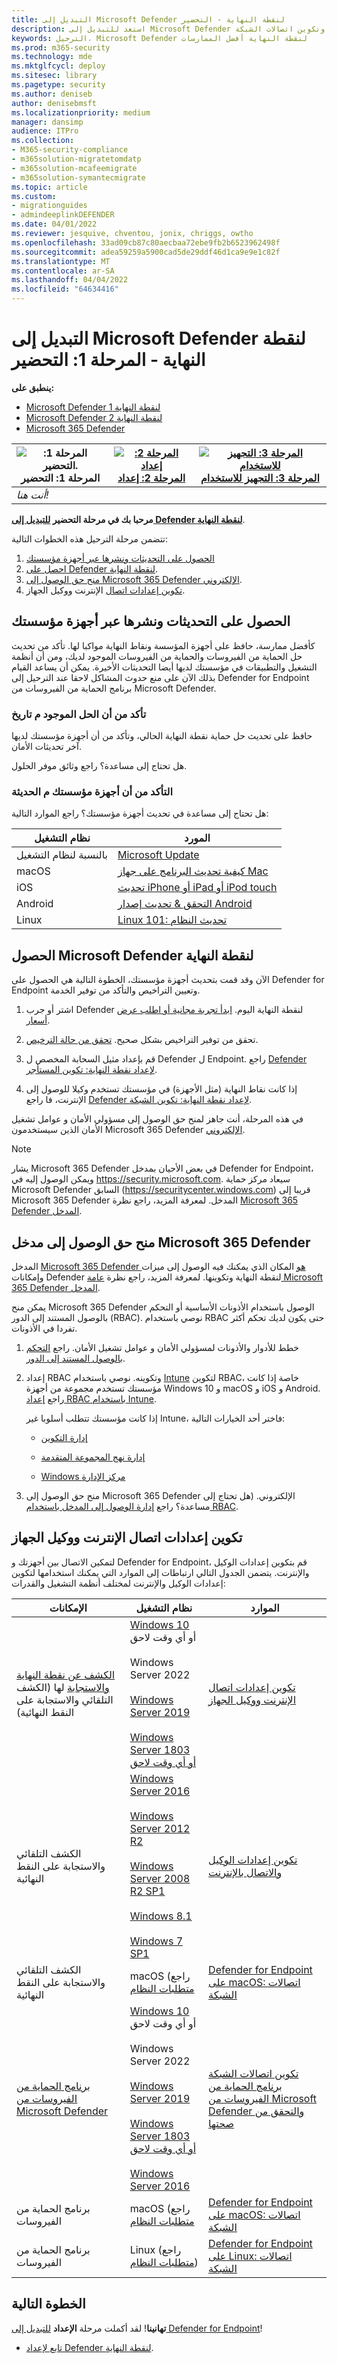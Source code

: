 ```yaml
---
title: التبديل إلى Microsoft Defender لنقطة النهاية - التحضير
description: استعد للتبديل إلى Microsoft Defender لنقطة النهاية. قم بتحديث أجهزتك وتكوين اتصالات الشبكة.
keywords: الترحيل، Microsoft Defender لنقطة النهاية أفضل الممارسات
ms.prod: m365-security
ms.technology: mde
ms.mktglfcycl: deploy
ms.sitesec: library
ms.pagetype: security
ms.author: deniseb
author: denisebmsft
ms.localizationpriority: medium
manager: dansimp
audience: ITPro
ms.collection:
- M365-security-compliance
- m365solution-migratetomdatp
- m365solution-mcafeemigrate
- m365solution-symantecmigrate
ms.topic: article
ms.custom:
- migrationguides
- admindeeplinkDEFENDER
ms.date: 04/01/2022
ms.reviewer: jesquive, chventou, jonix, chriggs, owtho
ms.openlocfilehash: 33ad09cb87c80aecbaa72ebe9fb2b6523962498f
ms.sourcegitcommit: adea59259a5900cad5de29ddf46d1ca9e9e1c82f
ms.translationtype: MT
ms.contentlocale: ar-SA
ms.lasthandoff: 04/04/2022
ms.locfileid: "64634416"
---
```

# <a name="switch-to-microsoft-defender-for-endpoint---phase-1-prepare"></a>التبديل إلى Microsoft Defender لنقطة النهاية - المرحلة 1: التحضير

**ينطبق على:**
- [Microsoft Defender لنقطة النهاية 1](https://go.microsoft.com/fwlink/?linkid=2154037)
- [Microsoft Defender لنقطة النهاية 2](https://go.microsoft.com/fwlink/?linkid=2154037)
- [Microsoft 365 Defender](https://go.microsoft.com/fwlink/?linkid=2118804)

| ![المرحلة 1: التحضير.](images/phase-diagrams/prepare.png#lightbox)<br/>المرحلة 1: التحضير | [![المرحلة 2: إعداد](images/phase-diagrams/setup.png#lightbox)](switch-to-mde-phase-2.md)<br/>[المرحلة 2: إعداد](switch-to-mde-phase-2.md) | [![المرحلة 3: التجهيز للاستخدام](images/phase-diagrams/onboard.png#lightbox)](switch-to-mde-phase-3.md)<br/>[المرحلة 3: التجهيز للاستخدام](switch-to-mde-phase-3.md) |
|--|--|--|
|*أنت هنا!*| | |

**مرحبا بك في مرحلة التحضير [للتبديل إلى Defender لنقطة النهاية](switch-to-mde-overview.md#the-migration-process)**.

تتضمن مرحلة الترحيل هذه الخطوات التالية:

1. [الحصول على التحديثات ونشرها عبر أجهزة مؤسستك](#get-and-deploy-updates-across-your-organizations-devices)
2. [احصل على Defender لنقطة النهاية](#get-microsoft-defender-for-endpoint).
3. [منح حق الوصول إلى Microsoft 365 Defender الإلكتروني](#grant-access-to-the-microsoft-365-defender-portal).
4. [تكوين إعدادات اتصال](#configure-device-proxy-and-internet-connectivity-settings) الإنترنت ووكيل الجهاز.

## <a name="get-and-deploy-updates-across-your-organizations-devices"></a>الحصول على التحديثات ونشرها عبر أجهزة مؤسستك

كأفضل ممارسة، حافظ على أجهزة المؤسسة ونقاط النهاية مواكبا لها. تأكد من تحديث حل الحماية من الفيروسات والحماية من الفيروسات الموجود لديك، ومن أن أنظمة التشغيل والتطبيقات في مؤسستك لديها أيضا التحديثات الأخيرة. يمكن أن يساعد القيام بذلك الآن على منع حدوث المشاكل لاحقا عند الترحيل إلى Defender for Endpoint برنامج الحماية من الفيروسات من Microsoft Defender.

### <a name="make-sure-your-existing-solution-is-up-to-date"></a>تأكد من أن الحل الموجود م تاريخ

حافظ على تحديث حل حماية نقطة النهاية الحالي، وتأكد من أن أجهزة مؤسستك لديها آخر تحديثات الأمان.

هل تحتاج إلى مساعدة؟ راجع وثائق موفر الحلول.

### <a name="make-sure-your-organizations-devices-are-up-to-date"></a>التأكد من أن أجهزة مؤسستك م الحديثة

هل تحتاج إلى مساعدة في تحديث أجهزة مؤسستك؟ راجع الموارد التالية:

|نظام التشغيل|المورد|
|---|---|
|بالنسبة لنظام التشغيل|[Microsoft Update](https://www.update.microsoft.com)|
|macOS|[كيفية تحديث البرنامج على جهاز Mac](https://support.apple.com/HT201541)|
|iOS|[تحديث iPhone أو iPad أو iPod touch](https://support.apple.com/HT204204)|
|Android|[التحقق & تحديث إصدار Android](https://support.google.com/android/answer/7680439)|
|Linux|[Linux 101: تحديث النظام](https://www.linux.com/training-tutorials/linux-101-updating-your-system)|

## <a name="get-microsoft-defender-for-endpoint"></a>الحصول Microsoft Defender لنقطة النهاية

الآن وقد قمت بتحديث أجهزة مؤسستك، الخطوة التالية هي الحصول على Defender for Endpoint وتعيين التراخيص والتأكد من توفير الخدمة.

1. اشتر أو جرب Defender لنقطة النهاية اليوم. [ابدأ تجربة مجانية أو اطلب عرض أسعار](https://aka.ms/mdatp).

2. تحقق من توفير التراخيص بشكل صحيح. [تحقق من حالة الترخيص](production-deployment.md#check-license-state).

3. قم بإعداد مثيل السحابة المخصص ل Defender ل Endpoint. راجع [Defender لإعداد نقطة النهاية: تكوين المستأجر](production-deployment.md#tenant-configuration).

4. إذا كانت نقاط النهاية (مثل الأجهزة) في مؤسستك تستخدم وكيلا للوصول إلى الإنترنت، فا راجع [Defender لإعداد نقطة النهاية: تكوين الشبكة](production-deployment.md#network-configuration).

في هذه المرحلة، أنت جاهز لمنح حق الوصول إلى مسؤولي الأمان و عوامل تشغيل الأمان الذين سيستخدمون Microsoft 365 Defender <a href="https://go.microsoft.com/fwlink/p/?linkid=2077139" target="_blank">الإلكتروني</a>.

> [!NOTE]
> يشار Microsoft 365 Defender في بعض الأحيان بمدخل Defender for Endpoint، ويمكن الوصول إليه في <a href="https://go.microsoft.com/fwlink/p/?linkid=2077139" target="_blank">https://security.microsoft.com</a>. سيعاد مركز حماية Microsoft Defender السابق (https://securitycenter.windows.com) قريبا إلى Microsoft 365 Defender المدخل. لمعرفة المزيد، راجع نظرة [Microsoft 365 Defender المدخل](portal-overview.md).

## <a name="grant-access-to-the-microsoft-365-defender-portal"></a>منح حق الوصول إلى مدخل Microsoft 365 Defender

المدخل <a href="https://go.microsoft.com/fwlink/p/?linkid=2077139" target="_blank">Microsoft 365 Defender هو</a> المكان الذي يمكنك فيه الوصول إلى ميزات وإمكانات Defender لنقطة النهاية وتكوينها. لمعرفة المزيد، راجع نظرة [عامة Microsoft 365 Defender المدخل](use.md).

يمكن منح Microsoft 365 Defender الوصول باستخدام الأذونات الأساسية أو التحكم بالوصول المستند إلى الدور (RBAC). نوصي باستخدام RBAC حتى يكون لديك تحكم أكثر تفردا في الأذونات.

1. خطط للأدوار والأذونات لمسؤولي الأمان و عوامل تشغيل الأمان. راجع [التحكم بالوصول المستند إلى الدور](prepare-deployment.md#role-based-access-control).

2. إعداد RBAC وتكوينه. نوصي باستخدام [Intune](/mem/intune/fundamentals/what-is-intune) لتكوين RBAC، خاصة إذا كانت مؤسستك تستخدم مجموعة من أجهزة Windows 10 و macOS و iOS و Android. راجع [إعداد RBAC باستخدام Intune](/mem/intune/fundamentals/role-based-access-control).

    إذا كانت مؤسستك تتطلب أسلوبا غير Intune، فاختر أحد الخيارات التالية:

    - [إدارة التكوين](/mem/configmgr/core/servers/deploy/configure/configure-role-based-administration)

    - [إدارة نهج المجموعة المتقدمة](/microsoft-desktop-optimization-pack/agpm)
    
    - [Windows مركز الإدارة](/windows-server/manage/windows-admin-center/overview)

3. منح حق الوصول إلى Microsoft 365 Defender الإلكتروني. (هل تحتاج إلى مساعدة؟ راجع [إدارة الوصول إلى المدخل باستخدام RBAC](rbac.md).

## <a name="configure-device-proxy-and-internet-connectivity-settings"></a>تكوين إعدادات اتصال الإنترنت ووكيل الجهاز

لتمكين الاتصال بين أجهزتك و Defender for Endpoint، قم بتكوين إعدادات الوكيل والإنترنت. يتضمن الجدول التالي ارتباطات إلى الموارد التي يمكنك استخدامها لتكوين إعدادات الوكيل والإنترنت لمختلف أنظمة التشغيل والقدرات:

|الإمكانات|نظام التشغيل|الموارد|
|---|---|---|
|[الكشف عن نقطة النهاية والاستجابة](overview-endpoint-detection-response.md) لها (الكشف التلقائي والاستجابة على النقط النهائية)|[Windows 10](/windows/release-health/release-information) أو أي وقت لاحق<br/><br/>Windows Server 2022 <br/><br/>[Windows Server 2019](/windows/release-health/status-windows-10-1809-and-windows-server-2019)<br/><br/>[Windows Server 1803 أو أي وقت لاحق](/windows-server/get-started/whats-new-in-windows-server-1803)|[تكوين إعدادات اتصال الإنترنت ووكيل الجهاز](configure-proxy-internet.md)|
|الكشف التلقائي والاستجابة على النقط النهائية|[Windows Server 2016](/windows/release-health/status-windows-10-1607-and-windows-server-2016)<br/><br/>[Windows Server 2012 R2](/windows/release-health/status-windows-8.1-and-windows-server-2012-r2)<br/><br/>[Windows Server 2008 R2 SP1](/windows/release-health/status-windows-7-and-windows-server-2008-r2-sp1)<br/><br/>[Windows 8.1](/windows/release-health/status-windows-8.1-and-windows-server-2012-r2)<br/><br/>[Windows 7 SP1](/windows/release-health/status-windows-7-and-windows-server-2008-r2-sp1)|[تكوين إعدادات الوكيل والاتصال بالإنترنت](onboard-downlevel.md#configure-proxy-and-internet-connectivity-settings)|
|الكشف التلقائي والاستجابة على النقط النهائية|macOS (راجع [متطلبات النظام](microsoft-defender-endpoint-mac.md)|[Defender for Endpoint على macOS: اتصالات الشبكة](microsoft-defender-endpoint-mac.md#network-connections)|
|[برنامج الحماية من الفيروسات من Microsoft Defender](microsoft-defender-antivirus-in-windows-10.md)|[Windows 10](/windows/release-health/release-information) أو أي وقت لاحق <br/><br/>Windows Server 2022 <br/><br/> [Windows Server 2019](/windows/release-health/status-windows-10-1809-and-windows-server-2019)<br/><br/> [Windows Server 1803 أو أي وقت لاحق](/windows-server/get-started/whats-new-in-windows-server-1803) <br/><br/> [Windows Server 2016](/windows-server/get-started/whats-new-in-windows-server-2016)|[تكوين اتصالات الشبكة برنامج الحماية من الفيروسات من Microsoft Defender والتحقق من صحتها](configure-network-connections-microsoft-defender-antivirus.md)|
|برنامج الحماية من الفيروسات|macOS (راجع [متطلبات النظام](microsoft-defender-endpoint-mac.md)|[Defender for Endpoint على macOS: اتصالات الشبكة](microsoft-defender-endpoint-mac.md#network-connections)|
|برنامج الحماية من الفيروسات|Linux (راجع [متطلبات النظام](microsoft-defender-endpoint-linux.md#system-requirements))|[Defender for Endpoint على Linux: اتصالات الشبكة](microsoft-defender-endpoint-linux.md#network-connections)|

## <a name="next-step"></a>الخطوة التالية

**تهانينا**! لقد أكملت مرحلة **الإعداد** [للتبديل إلى Defender for Endpoint](switch-to-mde-overview.md#the-migration-process)!

- [تابع لإعداد Defender لنقطة النهاية](switch-to-mde-phase-2.md).
